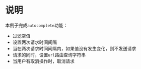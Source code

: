 # 说明

本例子完成`autocomplete`功能：

* 过滤空值
* 设置两次请求时间间隔
* 当在两次请求时间间隔内，如果值没有发生变化，则不发送请求
* 请求的同时，设置`url`路由查询字符串
* 当用户有取消操作时，取消请求
